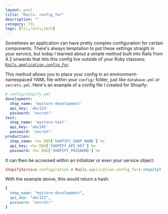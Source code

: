 ```yaml
---
layout: post
title: "Rails: config_for"
description: ""
category: TIL
tags: [til,rails,tech]
---
```


Sometimes an application can have pretty complex configuration for certain components.
There's always temptation to put these settings straight in your service, but today I learned about a simple method built into Rails from 4.2 onwards that lets this config live outside of your Ruby classses: [`Rails.application.config_for`](https://apidock.com/rails/Rails/Application/config_for).

This method allows you to place your config in an environment-namespaced YAML file within your `config/` folder, just like `database.yml` or `secrets.yml`. Here's an example of a config file I created for Shopify:

``` yaml
# config/shopify.yml
development:
  shop_name: 'mystore-development'
  api_key: 'abc123'
  password: 'secret!'
test:
  shop_name: 'mystore-test'
  api_key: 'abc245'
  password: 'secret!'
production:
  shop_name: <%= ENV['SHOPIFY_SHOP_NAME'] %>
  api_key: <%= ENV['SHOPIFY_API_KEY'] %>
  password: <%= ENV['SHOPIFY_PASSWORD'] %>
```

It can then be accessed within an initializer or even your service object:

``` ruby
ShopifyService.configuration = Rails.application.config_for(:shopify)
```

With the example above, this would return a hash:

``` ruby
{ 
  shop_name: "mystore-development",
  api_key: "abc123",
  password: "secret!"
}
```